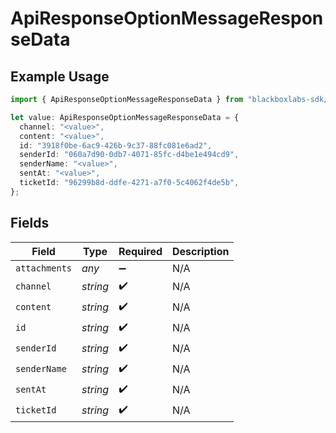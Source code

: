 # ApiResponseOptionMessageResponseData

## Example Usage

```typescript
import { ApiResponseOptionMessageResponseData } from "blackboxlabs-sdk/models";

let value: ApiResponseOptionMessageResponseData = {
  channel: "<value>",
  content: "<value>",
  id: "3918f0be-6ac9-426b-9c37-88fc081e6ad2",
  senderId: "060a7d90-0db7-4071-85fc-d4be1e494cd9",
  senderName: "<value>",
  sentAt: "<value>",
  ticketId: "96299b8d-ddfe-4271-a7f0-5c4062f4de5b",
};
```

## Fields

| Field              | Type               | Required           | Description        |
| ------------------ | ------------------ | ------------------ | ------------------ |
| `attachments`      | *any*              | :heavy_minus_sign: | N/A                |
| `channel`          | *string*           | :heavy_check_mark: | N/A                |
| `content`          | *string*           | :heavy_check_mark: | N/A                |
| `id`               | *string*           | :heavy_check_mark: | N/A                |
| `senderId`         | *string*           | :heavy_check_mark: | N/A                |
| `senderName`       | *string*           | :heavy_check_mark: | N/A                |
| `sentAt`           | *string*           | :heavy_check_mark: | N/A                |
| `ticketId`         | *string*           | :heavy_check_mark: | N/A                |